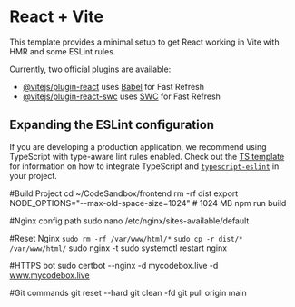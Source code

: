 <!-- prettier-ignore -->
# React + Vite

This template provides a minimal setup to get React working in Vite with HMR and some ESLint rules.

Currently, two official plugins are available:

- [@vitejs/plugin-react](https://github.com/vitejs/vite-plugin-react/blob/main/packages/plugin-react) uses [Babel](https://babeljs.io/) for Fast Refresh
- [@vitejs/plugin-react-swc](https://github.com/vitejs/vite-plugin-react/blob/main/packages/plugin-react-swc) uses [SWC](https://swc.rs/) for Fast Refresh

## Expanding the ESLint configuration

If you are developing a production application, we recommend using TypeScript with type-aware lint rules enabled. Check out the [TS template](https://github.com/vitejs/vite/tree/main/packages/create-vite/template-react-ts) for information on how to integrate TypeScript and [`typescript-eslint`](https://typescript-eslint.io) in your project.

#Build Project
cd ~/CodeSandbox/frontend
rm -rf dist
export NODE_OPTIONS="--max-old-space-size=1024" # 1024 MB
npm run build

#Nginx config path
sudo nano /etc/nginx/sites-available/default

#Reset Nginx
`sudo rm -rf /var/www/html/*`
`sudo cp -r dist/* /var/www/html/`
sudo nginx -t
sudo systemctl restart nginx

#HTTPS bot
sudo certbot --nginx -d mycodebox.live -d www.mycodebox.live

#Git commands
git reset --hard
git clean -fd
git pull origin main
